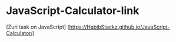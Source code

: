 # JavaScript-Calculator-link
[Zuri task on JavaScript]
(https://HabibStackz.github.io/JavaScript-Calculator/)

